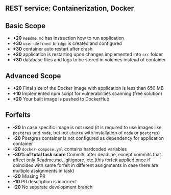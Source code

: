 ## REST service: Containerization, Docker

## Basic Scope

- **+20** `Readme.md` has instruction how to run application
- **+30** `user-defined bridge` is created and configured
- **+30**  container auto restart after crash
- **+20** application is restarting upon changes implemented into `src` folder
- **+30** database files and logs to be stored in volumes instead of container

## Advanced Scope

- **+20** Final size of the Docker image with application is less than 650 MB
- **+10** Implemented npm script for vulnerabilities scanning (free solution)
- **+20** Your built image is pushed to DockerHub

## Forfeits

- **-20** In case specific image is not used (it is required to use images like `postgres` and `node`, but not `ubuntu` with installation of `node` or `postgres`)
- **-20** Postgres container is not configured as dependency for application container
- **-20** `docker-compose.yml` contains hardcoded variables
- **-30% of total task score** Commits after deadline, except commits that affect only Readme.md, .gitignore, etc.(this forfeit applied once if coincides with same forfeit in different assignments in case there are multiple assignments in task)
- **-20** Missing PR 
- **-10** PR description is incorrect
- **-20** No separate development branch
